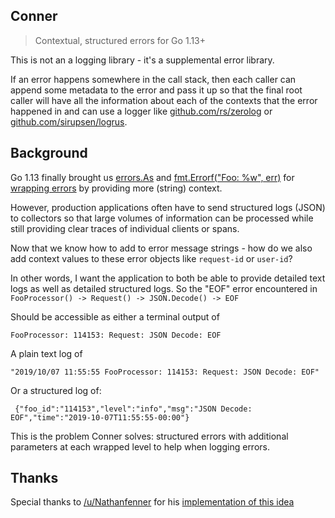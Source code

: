 ## Conner

> Contextual, structured errors for Go 1.13+

This is not an a logging library - it's a supplemental error library.

If an error happens somewhere in the call stack, then each caller can append some metadata to the error and pass it up so that the final root caller will have all the information about each of the contexts that the error happened in and can use a logger like [github.com/rs/zerolog](https://github.com/rs/zerolog) or [github.com/sirupsen/logrus](https://github.com/sirupsen/logrus).


## Background

Go 1.13 finally brought us [errors.As](https://golang.org/pkg/errors/#As) and [fmt.Errorf("Foo: %w", err)](https://golang.org/pkg/fmt/#Errorf) for [wrapping errors](https://medium.com/@felipedutratine/golang-how-to-handle-errors-in-v1-13-fda7f035d027) by providing more (string) context.

However, production applications often have to send structured logs (JSON) to collectors so that large volumes of information can be processed while still providing clear traces of individual clients or spans.

Now that we know how to add to error message strings - how do we also add context values to these error objects like `request-id` or `user-id`?

In other words, I want the application to both be able to provide detailed text logs as well as detailed structured logs. So the "EOF" error encountered in `FooProcessor() -> Request() -> JSON.Decode() -> EOF`

Should be accessible as either a terminal output of

    FooProcessor: 114153: Request: JSON Decode: EOF

A plain text log of

    "2019/10/07 11:55:55 FooProcessor: 114153: Request: JSON Decode: EOF"

Or a structured log of:

     {"foo_id":"114153","level":"info","msg":"JSON Decode: EOF","time":"2019-10-07T11:55:55-00:00"}

This is the problem Conner solves: structured errors with additional parameters at each wrapped level to help when logging errors.


## Thanks

Special thanks to [/u/Nathanfenner](https://www.reddit.com/user/Nathanfenner/) for his [implementation of this idea](https://play.golang.org/p/mco6HySZENv)

